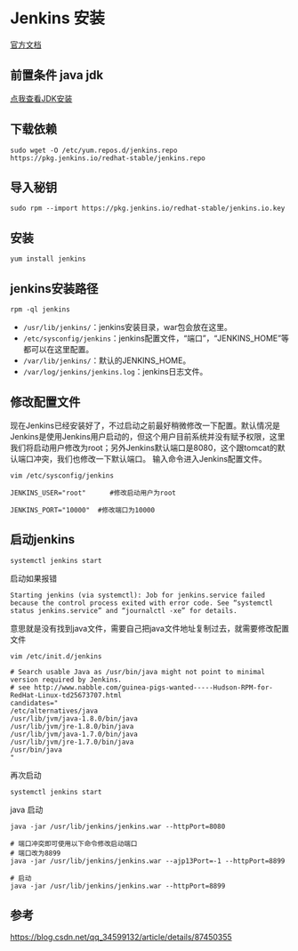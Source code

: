 
# Jenkins 安装


[官方文档](https://pkg.jenkins.io/redhat-stable/)

## 前置条件 java jdk

[点我查看JDK安装](https://ajuan.owulia.com/#/details/运维/20200512154000.md)


## 下载依赖

```
sudo wget -O /etc/yum.repos.d/jenkins.repo https://pkg.jenkins.io/redhat-stable/jenkins.repo
```

## 导入秘钥

```
sudo rpm --import https://pkg.jenkins.io/redhat-stable/jenkins.io.key
```

## 安装

```
yum install jenkins
```

## jenkins安装路径

```
rpm -ql jenkins
```
- `/usr/lib/jenkins/`：jenkins安装目录，war包会放在这里。
- `/etc/sysconfig/jenkins`：jenkins配置文件，“端口”，“JENKINS_HOME”等都可以在这里配置。
- `/var/lib/jenkins/`：默认的JENKINS_HOME。
- `/var/log/jenkins/jenkins.log`：jenkins日志文件。


## 修改配置文件

现在Jenkins已经安装好了，不过启动之前最好稍微修改一下配置。默认情况是Jenkins是使用Jenkins用户启动的，但这个用户目前系统并没有赋予权限，这里我们将启动用户修改为root；另外Jenkins默认端口是8080，这个跟tomcat的默认端口冲突，我们也修改一下默认端口。
输入命令进入Jenkins配置文件。

`vim /etc/sysconfig/jenkins`

```
JENKINS_USER="root"      #修改启动用户为root

JENKINS_PORT="10000"  #修改端口为10000
```

## 启动jenkins

```
systemctl jenkins start
```

启动如果报错
```
Starting jenkins (via systemctl): Job for jenkins.service failed because the control process exited with error code. See “systemctl status jenkins.service” and “journalctl -xe” for details.
```
意思就是没有找到java文件，需要自己把java文件地址复制过去，就需要修改配置文件
```
vim /etc/init.d/jenkins
```
```
# Search usable Java as /usr/bin/java might not point to minimal version required by Jenkins.
# see http://www.nabble.com/guinea-pigs-wanted-----Hudson-RPM-for-RedHat-Linux-td25673707.html
candidates="
/etc/alternatives/java
/usr/lib/jvm/java-1.8.0/bin/java
/usr/lib/jvm/jre-1.8.0/bin/java
/usr/lib/jvm/java-1.7.0/bin/java
/usr/lib/jvm/jre-1.7.0/bin/java
/usr/bin/java
"
```
再次启动
```
systemctl jenkins start
```

java 启动
```
java -jar /usr/lib/jenkins/jenkins.war --httpPort=8080

# 端口冲突即可使用以下命令修改启动端口
# 端口改为8899
java -jar /usr/lib/jenkins/jenkins.war --ajp13Port=-1 --httpPort=8899

# 启动
java -jar /usr/lib/jenkins/jenkins.war --httpPort=8899
```


## 参考

https://blog.csdn.net/qq_34599132/article/details/87450355
